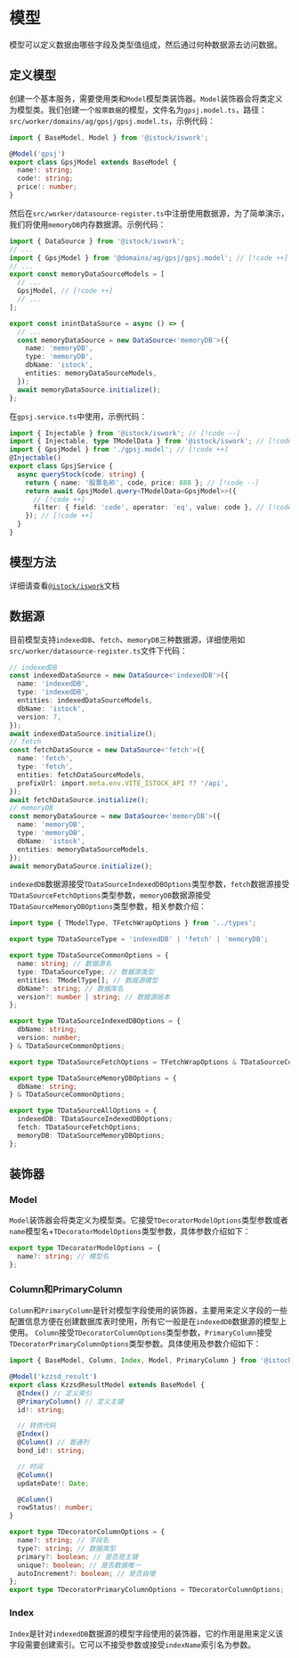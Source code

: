# 模型

模型可以定义数据由哪些字段及类型值组成，然后通过何种数据源去访问数据。

## 定义模型

创建一个基本服务，需要使用类和`Model`模型类装饰器。`Model`装饰器会将类定义为模型类。我们创建一个`股票数据`的模型，文件名为`gpsj.model.ts`，路径：`src/worker/domains/ag/gpsj/gpsj.model.ts`，示例代码：

```typescript
import { BaseModel, Model } from '@istock/iswork';

@Model('gpsj')
export class GpsjModel extends BaseModel {
  name!: string;
  code!: string;
  price!: number;
}
```

然后在`src/worker/datasource-register.ts`中注册使用数据源，为了简单演示，我们将使用`memoryDB`内存数据源。示例代码：

```typescript
import { DataSource } from '@istock/iswork';
// ...
import { GpsjModel } from '@domains/ag/gpsj/gpsj.model'; // [!code ++]
// ...
export const memoryDataSourceModels = [
  // ...
  GpsjModel, // [!code ++]
  // ...
];

export const inintDataSource = async () => {
  // ...
  const memoryDataSource = new DataSource<'memoryDB'>({
    name: 'memoryDB',
    type: 'memoryDB',
    dbName: 'istock',
    entities: memoryDataSourceModels,
  });
  await memoryDataSource.initialize();
};
```

在`gpsj.service.ts`中使用，示例代码：

```typescript
import { Injectable } from '@istock/iswork'; // [!code --]
import { Injectable, type TModelData } from '@istock/iswork'; // [!code ++]
import { GpsjModel } from './gpsj.model'; // [!code ++]
@Injectable()
export class GpsjService {
  async queryStock(code: string) {
    return { name: '股票名称', code, price: 888 }; // [!code --]
    return await GpsjModel.query<TModelData<GpsjModel>>({
      // [!code ++]
      filter: { field: 'code', operator: 'eq', value: code }, // [!code ++]
    }); // [!code ++]
  }
}
```

## 模型方法

详细请查看[`@istock/iswork`](/packages/iswork/classes/BaseModel.html)文档

## 数据源

目前模型支持`indexedDB`、`fetch`、`memoryDB`三种数据源，详细使用如`src/worker/datasource-register.ts`文件下代码：

```typescript
// indexedDB
const indexedDataSource = new DataSource<'indexedDB'>({
  name: 'indexedDB',
  type: 'indexedDB',
  entities: indexedDataSourceModels,
  dbName: 'istock',
  version: 7,
});
await indexedDataSource.initialize();
// fetch
const fetchDataSource = new DataSource<'fetch'>({
  name: 'fetch',
  type: 'fetch',
  entities: fetchDataSourceModels,
  prefixUrl: import.meta.env.VITE_ISTOCK_API ?? '/api',
});
await fetchDataSource.initialize();
// memoryDB
const memoryDataSource = new DataSource<'memoryDB'>({
  name: 'memoryDB',
  type: 'memoryDB',
  dbName: 'istock',
  entities: memoryDataSourceModels,
});
await memoryDataSource.initialize();
```

`indexedDB`数据源接受`TDataSourceIndexedDBOptions`类型参数，`fetch`数据源接受`TDataSourceFetchOptions`类型参数，`memoryDB`数据源接受`TDataSourceMemoryDBOptions`类型参数，相关参数介绍：

```typescript
import type { TModelType, TFetchWrapOptions } from '../types';

export type TDataSourceType = 'indexedDB' | 'fetch' | 'memoryDB';

export type TDataSourceCommonOptions = {
  name: string; // 数据源名
  type: TDataSourceType; // 数据源类型
  entities: TModelType[]; // 数据源模型
  dbName?: string; // 数据库名
  version?: number | string; // 数据源版本
};

export type TDataSourceIndexedDBOptions = {
  dbName: string;
  version: number;
} & TDataSourceCommonOptions;

export type TDataSourceFetchOptions = TFetchWrapOptions & TDataSourceCommonOptions;

export type TDataSourceMemoryDBOptions = {
  dbName: string;
} & TDataSourceCommonOptions;

export type TDataSourceAllOptions = {
  indexedDB: TDataSourceIndexedDBOptions;
  fetch: TDataSourceFetchOptions;
  memoryDB: TDataSourceMemoryDBOptions;
};
```

## 装饰器

### Model

`Model`装饰器会将类定义为模型类。它接受`TDecoratorModelOptions`类型参数或者`name`模型名+`TDecoratorModelOptions`类型参数，具体参数介绍如下：

```typescript
export type TDecoratorModelOptions = {
  name?: string; // 模型名
};
```

### Column和PrimaryColumn

`Column`和`PrimaryColumn`是针对模型字段使用的装饰器，主要用来定义字段的一些配置信息方便在创建数据库表时使用，所有它一般是在`indexedDB`数据源的模型上使用。
`Column`接受`TDecoratorColumnOptions`类型参数，`PrimaryColumn`接受`TDecoratorPrimaryColumnOptions`类型参数。具体使用及参数介绍如下：

```typescript
import { BaseModel, Column, Index, Model, PrimaryColumn } from '@istock/iswork';

@Model('kzzsd_result')
export class KzzsdResultModel extends BaseModel {
  @Index() // 定义索引
  @PrimaryColumn() // 定义主键
  id!: string;

  // 转债代码
  @Index()
  @Column() // 普通列
  bond_id!: string;

  // 时间
  @Column()
  updateDate!: Date;

  @Column()
  rowStatus!: number;
}
```

```typescript
export type TDecoratorColumnOptions = {
  name?: string; // 字段名
  type?: string; // 数据类型
  primary?: boolean; // 是否是主键
  unique?: boolean; // 是否数据唯一
  autoIncrement?: boolean; // 是否自增
};
export type TDecoratorPrimaryColumnOptions = TDecoratorColumnOptions;
```

### Index

`Index`是针对`indexedDB`数据源的模型字段使用的装饰器，它的作用是用来定义该字段需要创建索引。它可以不接受参数或接受`indexName`索引名为参数。
